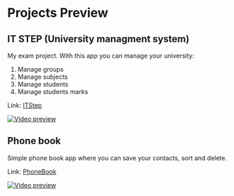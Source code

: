 # Projects Preview

## IT STEP (University managment system)

My exam project. With this app you can manage your university:
1. Manage groups
2. Manage subjects
3. Manage students
4. Manage students marks

Link: [ITStep](https://github.com/itmaxxx/university-projects/tree/master/ADO.NET/ITStep)

[![Video preview](https://img.youtube.com/vi/Tf7-ZD_Tc3g/0.jpg)](https://www.youtube.com/watch?v=Tf7-ZD_Tc3g)

## Phone book

Simple phone book app where you can save your contacts, sort and delete.

Link: [PhoneBook](https://github.com/itmaxxx/university-projects/tree/master/ADO.NET/02/03-PhoneBook/)

[![Video preview](https://img.youtube.com/vi/_90pqusODVg/0.jpg)](https://www.youtube.com/watch?v=_90pqusODVg)
